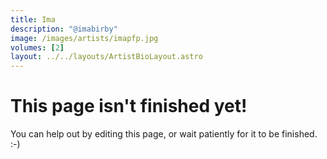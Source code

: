 ```yaml
---
title: Ima
description: "@imabirby"
image: /images/artists/imapfp.jpg
volumes: [2]
layout: ../../layouts/ArtistBioLayout.astro
---
```


# This page isn't finished yet!

You can help out by editing this page, or wait patiently for it to be finished. :-)

